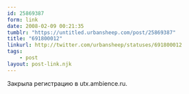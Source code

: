 ```yaml
---
id: 25869387
form: link
date: 2008-02-09 00:21:35
tumblr: "https://untitled.urbansheep.com/post/25869387"
title: "691800012"
linkurl: http://twitter.com/urbansheep/statuses/691800012
tags:
    - post
layout: post-link.njk
---
```

<p>Закрыла регистрацию в utx.ambience.ru.</p>
